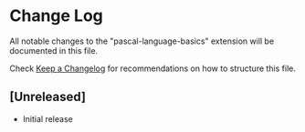 # Change Log
All notable changes to the "pascal-language-basics" extension will be documented in this file.

Check [Keep a Changelog](http://keepachangelog.com/) for recommendations on how to structure this file.

## [Unreleased]
- Initial release